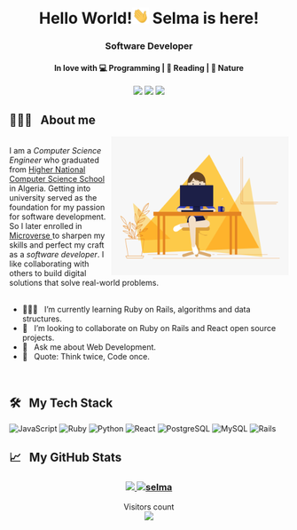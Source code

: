 <h1 align="center">Hello World!<img src="https://raw.githubusercontent.com/ABSphreak/ABSphreak/master/gifs/Hi.gif" width="30px"/> Selma is here! </h1>
<h3 align="center">Software Developer</h3>
<h4 align="center"> In love with 💻 Programming | 📖 Reading | 🌿 Nature</h4>
<div align="center">
 <a target="_blank" href="https://www.linkedin.com/in/selma-belhadj/"><img src="https://img.shields.io/badge/-LinkedIn-0077b5?style=for-the-badge&logo=LinkedIn&logoColor=white" /></a>
 <a target="_blank" href="mailto:belhadjselma1@gmail.com"><img src="https://img.shields.io/badge/-Gmail-D14836?style=for-the-badge&logo=Gmail&logoColor=white" /></a> 
 <a target="_blank" href="https://twitter.com/selma_bel_hadj"><img src="https://img.shields.io/badge/-Twitter-1DA1F2?style=for-the-badge&logo=Twitter&logoColor=white" /></a>
</div>
 
## 🙋🏻‍♀️ &nbsp; About me 
  <img align="right" alt="Person coding gif" src="assets/PersonCoding.gif" height="250" width="320" />
<br>
I am a <i>Computer Science Engineer</i> who graduated from <a href="https://www.esi.dz/">Higher National Computer Science School</a> in Algeria. Getting into university served as the foundation for my passion for software development. So I later enrolled in <a href="https://www.microverse.org/">Microverse </a> to sharpen my skills and perfect my craft as a <i>software developer</i>. I like  collaborating with others to build digital solutions that solve real-world problems.
<br/>
<br>
<!-- ## More About me -->
<ul>
<li>👩🏻‍💻 &nbsp; I’m currently learning Ruby on Rails, algorithms and data structures.</li>
<li>🤝 &nbsp; I’m looking to collaborate on  Ruby on Rails and React open source projects.</li>
<li>💬 &nbsp; Ask me about Web Development.</li>
<li>📜 &nbsp; Quote: Think twice, Code once.</li>
<!-- - 👾 &nbsp; Fun fact: I used to hate cats but now they're my besties. -->
 </ul>
</br>

## 🛠 &nbsp; My Tech Stack
  
![JavaScript](https://img.shields.io/badge/-JavaScript-05122A?&logo=JavaScript)
![Ruby](https://img.shields.io/badge/-Ruby-05122A?&logo=Ruby)
![Python](https://img.shields.io/badge/Python-05122A?&logo=python)
![React](https://img.shields.io/badge/-React-05122A?&logo=React)
![PostgreSQL](https://img.shields.io/badge/-PostgreSQL-05122A?style=flat&logo=PostgreSQL)
![MySQL](https://img.shields.io/badge/MySQL-05122A?&logo=mysql)
![Rails](https://img.shields.io/badge/-Ruby%20on%20Rails-05122A?style=flat&logo=rubyonrails)


## 📈  &nbsp; My GitHub Stats


<h3>
  <p align="center">
   <a href="https://github.com/selma-belhadj">
    <img height="180em" src="https://github-readme-stats-eight-theta.vercel.app/api?username=selma-belhadj&show_icons=true&theme=midnight-white&count_private=true"/>
    <img height="180em" src="https://github-readme-stats.vercel.app/api/top-langs/?username=selma-belhadj&show_icons=true&theme=midnight-white&layout=compact" alt="selma" />
  </a>
</p>
<!-- ![](https://komarev.com/ghpvc/?username=selma-belhadj&color=green) -->

</h3>

<p align="center"> 
  Visitors count<br>
  <img src="https://profile-counter.glitch.me/selma-belhadj/count.svg" />
</p>
<!--
<h2> Let's connect 👩🏻‍💻 and forge the future together 😁✌ </h2> 
<div align="left">
<a target="_blank"
href="https://www.linkedin.com/in/selma-belhadj/"><img
src="https://img.shields.io/badge/-LinkedIn-0077b5?style=for-the-badge&logo=LinkedIn&logoColor=white"></img></a> <a target="_blank"
href="mailto:belhadjselma1@gmail.com"><img
src="https://img.shields.io/badge/-Gmail-D14836?style=for-the-badge&logo=Gmail&logoColor=white"></img></a> <a target="_blank"
href="https://twitter.com/selma_bel_hadj"><img
src="https://img.shields.io/badge/-Twitter-1DA1F2?style=for-the-badge&logo=Twitter&logoColor=white"></img></a>
<div/>
-->

